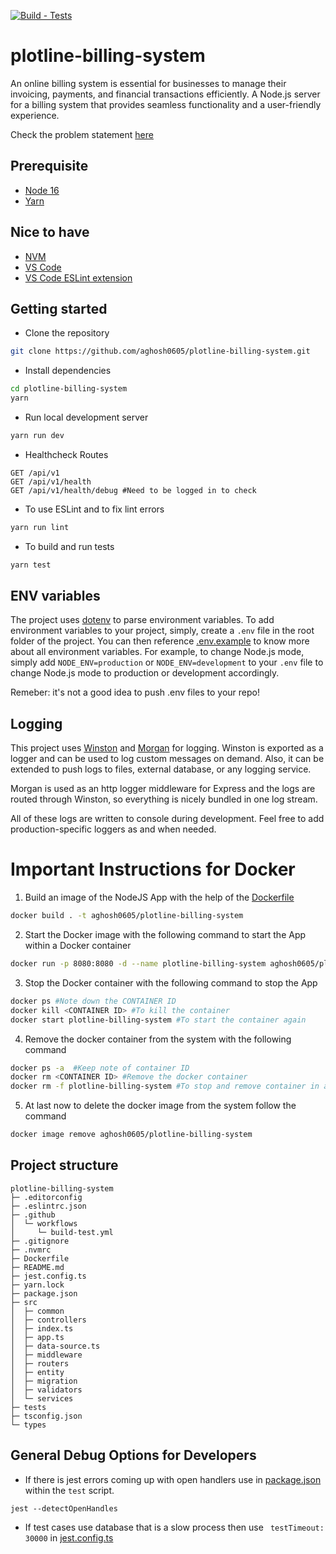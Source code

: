 [![Build - Tests](https://github.com/aghosh0605/plotline-billing-system/actions/workflows/.github/workflows/build-test.yml/badge.svg)](.github/workflows/build-test.yml)

# plotline-billing-system

An online billing system is essential for businesses to manage their invoicing, payments, and financial transactions efficiently. A Node.js server for a billing system that provides seamless functionality and a user-friendly experience.

Check the problem statement [here](./Problem_Statement.pdf)

## Prerequisite

- [Node 16](https://nodejs.org/en)
- [Yarn](https://classic.yarnpkg.com/lang/en/docs/install/#debian-stable)

## Nice to have

- [NVM](https://github.com/nvm-sh/nvm)
- [VS Code](https://code.visualstudio.com/)
- [VS Code ESLint extension](https://marketplace.visualstudio.com/items?itemName=dbaeumer.vscode-eslint)

## Getting started

- Clone the repository

```bash
git clone https://github.com/aghosh0605/plotline-billing-system.git
```

- Install dependencies

```bash
cd plotline-billing-system
yarn
```

- Run local development server

```bash
yarn run dev
```

- Healthcheck Routes

```
GET /api/v1
GET /api/v1/health
GET /api/v1/health/debug #Need to be logged in to check
```

- To use ESLint and to fix lint errors

```bash
yarn run lint
```

- To build and run tests

```bash
yarn test
```

## ENV variables

The project uses [dotenv](https://github.com/motdotla/dotenv) to parse environment variables. To add environment variables to your project, simply, create a `.env` file in the root folder of the project. You can then reference [.env.example](.env.example) to know more about all environment variables. For example, to change Node.js mode, simply add `NODE_ENV=production` or `NODE_ENV=development` to your `.env` file to change Node.js mode to production or development accordingly.

Remeber: it's not a good idea to push .env files to your repo!

## Logging

This project uses [Winston](https://github.com/winstonjs/winston) and [Morgan](https://github.com/expressjs/morgan) for logging. Winston is exported as a logger and can be used to log custom messages on demand. Also, it can be extended to push logs to files, external database, or any logging service.

Morgan is used as an http logger middleware for Express and the logs are routed through Winston, so everything is nicely bundled in one log stream.

All of these logs are written to console during development. Feel free to add production-specific loggers as and when needed.

# Important Instructions for Docker

1. Build an image of the NodeJS App with the help of the [Dockerfile](./Dockerfile)

```bash
docker build . -t aghosh0605/plotline-billing-system
```

2. Start the Docker image with the following command to start the App within a Docker container

```bash
docker run -p 8080:8080 -d --name plotline-billing-system aghosh0605/plotline-billing-system
```

3. Stop the Docker container with the following command to stop the App

```bash
docker ps #Note down the CONTAINER ID
docker kill <CONTAINER ID> #To kill the container
docker start plotline-billing-system #To start the container again
```

4. Remove the docker container from the system with the following command

```bash
docker ps -a  #Keep note of container ID
docker rm <CONTAINER ID> #Remove the docker container
docker rm -f plotline-billing-system #To stop and remove container in a single command
```

5. At last now to delete the docker image from the system follow the command

```bash
docker image remove aghosh0605/plotline-billing-system
```

## Project structure

```
plotline-billing-system
├─ .editorconfig
├─ .eslintrc.json
├─ .github
│  └─ workflows
│     └─ build-test.yml
├─ .gitignore
├─ .nvmrc
├─ Dockerfile
├─ README.md
├─ jest.config.ts
├─ yarn.lock
├─ package.json
├─ src
│  ├─ common
│  ├─ controllers
│  ├─ index.ts
│  ├─ app.ts
│  ├─ data-source.ts
│  ├─ middleware
│  ├─ routers
│  ├─ entity
│  ├─ migration
│  ├─ validators
│  └─ services
├─ tests
├─ tsconfig.json
└─ types

```

## General Debug Options for Developers

- If there is jest errors coming up with open handlers use in [package.json](./package.json) within the `test` script.

```
jest --detectOpenHandles
```

- If test cases use database that is a slow process then use ` testTimeout: 30000` in [jest.config.ts](./jest.config.ts)
